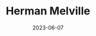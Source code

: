 ---
title: "Herman Melville"
cc-type: person
born-on: 1819-08-01
date: 2023-06-07
died-on: 1891-09-28
hashtag: herman-melville
tags:
  - American
  - writer
  - human being
  - dead at the moment
---
